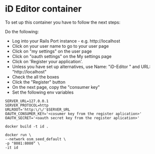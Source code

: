 # iD Editor container

To set up this container you have to follow the next steps:


Do the following:
* Log into your Rails Port instance - e.g. http://localhost
* Click on your user name to go to your user page
* Click on "my settings" on the user page
* Click on "oauth settings" on the My settings page
* Click on 'Register your application'.
* Unless you have set up alternatives, use Name: "iD-Editor " and URL: "http://localhost"
* Check the all the boxes
* Click the "Register" button
* On the next page, copy the "consumer key"
* Set the following env variables

```
SERVER_URL=127.0.0.1
SERVER_PROTOCOL=http
URLROOT='http:\/\/'$SERVER_URL
OAUTH_CONSUMER_KEY='<cosumer key from the register aplication>'
OAUTH_SECRET='<oauth secret key from the register aplication>'
```

```
docker build -t id .
```



```
docker run \
--network osm_seed_default \
-p "8081:8080" \
-it id 
```
